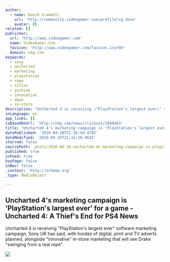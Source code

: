 ```yaml
---
author:
  - name: David Scammell
    url: 'http://community.videogamer.com/profile/vg_dave'
    avatar: {}
related: []
publisher:
  url: 'http://www.videogamer.com'
  name: VideoGamer.Com
  favicon: 'http://www.videogamer.com/favicon.ico?99'
  domain: n4g.com
keywords:
  - sony
  - uncharted
  - marketing
  - playstation
  - rope
  - titles
  - yoshida
  - innovative
  - dawn
  - in-store
description: "Uncharted 4 is receiving \"PlayStation's largest ever\" software marketing campaign, Sony UK has said, with hordes of digital, print and TV adverts planned, alongside \"innovative\" in-store marketing that will see Drake \"swinging from a real rope\"."
inLanguage: en
app_links: []
isBasedOnUrl: 'http://n4g.com/news/clickout/1898463'
title: "Uncharted 4's marketing campaign is 'PlayStation's largest ever' for a game - Uncharted 4: A Thief's End for PS4 News"
datePublished: '2016-04-28T21:26:49.478Z'
dateModified: '2016-04-28T21:14:16.463Z'
starred: false
sourcePath: _posts/2016-04-28-uncharted-4s-marketing-campaign-is-playstations-largest-e.md
published: true
inFeed: true
hasPage: false
inNav: false
_context: 'http://schema.org'
_type: MediaObject

---
```

<article style=""><h1>Uncharted 4's marketing campaign is 'PlayStation's largest ever' for a game - Uncharted 4: A Thief's End for PS4 News</h1><p>Uncharted 4 is receiving "PlayStation's largest ever" software marketing campaign, Sony UK has said, with hordes of digital, print and TV adverts planned, alongside "innovative" in-store marketing that will see Drake "swinging from a real rope".</p><img src="http://s.pro-gmedia.com/videogamer/media/images/pub/605x/uncharted_4_marketing1.jpg" /></article>